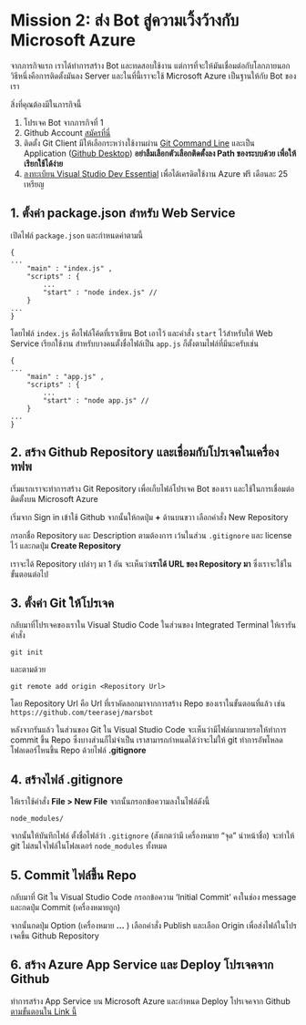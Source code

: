 # Mission 2: ส่ง Bot สู่ความเวิ้งว้างกับ Microsoft Azure 

จากภารกิจแรก เราได้ทำการสร้าง Bot และทดสอบใช้งาน แต่การที่จะให้มันเชื่อมต่อกับโลกภายนอก วิธีหนึ่งคือการติดตั้งมันลง Server และในที่นี้เราจะใช้ Microsoft Azure เป็นฐานให้กับ Bot ของเรา

สิ่งที่คุณต้องมีในภารกิจนี้ 

1. โปรเจค Bot จากภารกิจที่ 1 
2. Github Account [สมัครที่นี่](https://github.com/join?source=header-home) 
3. ติดตั้ง Git Client มีให้เลือกระหว่างใช้งานผ่าน [Git Command Line](https://git-scm.com/downloads) และเป็น Application ([Github Desktop](https://desktop.github.com/)) **อย่าลืมเลือกตัวเลือกติดตั้งลง Path ของระบบด้วย เพื่อให้เรียกใช้ได้ง่าย**
4. [ลงทะเบียน Visual Studio Dev Essential](https://www.visualstudio.com/dev-essentials/) เพื่อได้เครดิตใช้งาน Azure ฟรี เดือนละ 25 เหรียญ

## 1. ตั้งค่า package.json สำหรับ Web Service

เปิดไฟล์ `package.json` และกำหนดค่าตามนี้ 

```
{
...
    "main" : "index.js" ,
    "scripts" : {
        ...
        "start" : "node index.js" // 
    }
...
}
```

โดยไฟล์ `index.js` คือไฟล์โค้ดที่เราเขียน Bot เอาไว้ และคำสั่ง `start` ไว้สำหรับให้ Web Service เรียกใช้งาน สำหรับบางคนตั้งชื่อไฟล์เป็น `app.js` ก็ตั้งตามไฟล์ที่มีนะครับเช่น

```
{
...
    "main" : "app.js" ,
    "scripts" : {
        ...
        "start" : "node app.js" // 
    }
...
}
```

## 2. สร้าง Github Repository และเชื่อมกับโปรเจคในเครื่องทฟพ

เริ่มแรกเราจะทำการสร้าง Git Repository เพื่อเก็บไฟล์โปรเจค Bot ของเรา และใช้ในการเชื่อมต่อติดตั้งบน Microsoft Azure 

เริ่มจาก Sign in เข้าใช้ Github จากนั้นให้กดปุ่ม **+** ด้านบนขวา เลือกคำสั่ง New Repository

กรอกชื่อ Repository และ Description ตามต้องการ เว้นในส่วน `.gitignore` และ license ไว้ และกดปุ่ม **Create Repository**

เราจะได้ Repository เปล่าๆ มา 1 อัน จะเห็นว่า**เราได้ URL ของ Repository มา** ซึ่งเราจะใช้ในขั้นตอนต่อไป

## 3. ตั้งค่า Git ให้โปรเจค

กลับมาที่โปรเจคของเราใน Visual Studio Code ในส่วนของ Integrated Terminal ให้เรารันคำสั่ง

```
git init
```

และตามด้วย 

```
git remote add origin <Repository Url>
```

โดย Repository Url คือ Url ที่เราคัดลอกมาจากการสร้าง Repo ของเราในขั้นตอนที่แล้ว เช่น `https://github.com/teerasej/marsbot`

หลังจากรันแล้ว ในส่วนของ Git ใน Visual Studio Code จะเห็นว่ามีไฟล์มากมายรอให้ทำการ commit ขึ้น Repo ซึ่งบางส่วนก็ไม่จำเป็น เราสามารถกำหนดได้ว่าจะไม่ให้ git ทำการอัพโหลดโฟลเดอร์ไหนขึ้น Repo ด้วยไฟล์ **.gitignore**

## 4. สร้างไฟล์ .gitignore

ให้เราใช้คำสั่ง **File > New File** จากนั้นกรอกข้อความลงในไฟล์ดังนี้

```
node_modules/
```

จากนั้นให้บันทึกไฟล์ ตั้งชื่อไฟล์ว่า `.gitignore` (สังเกตว่ามี เครื่องหมาย “จุด” นำหน้าชื่อ) จะทำให้ git ไม่สนใจไฟล์ในโฟลเดอร์ `node_modules` ทั้งหมด

## 5. Commit ไฟล์ขึ้น Repo

กลับมาที่ Git ใน Visual Studio Code กรอกข้อความ ‘Initial Commit’ คงในช่อง message และกดปุ่ม Commit (เครื่องหมายถูก)

จากนั้นกดปุ่ม Option (เครื่องหมาย **...** ) เลือกคำสั่ง Publish และเลือก Origin เพื่อส่งไฟล์ในโปรเจคขึ้น Github Repository

## 6. สร้าง Azure App Service และ Deploy โปรเจคจาก Github 

ทำการสร้าง App Service บน Microsoft Azure และกำหนด Deploy โปรเจคจาก Github [ตามขั้นตอนใน Link นี้](http://nextflow.in.th/2017/how-to-deploy-chat-bot-to-microsoft-azure/)





